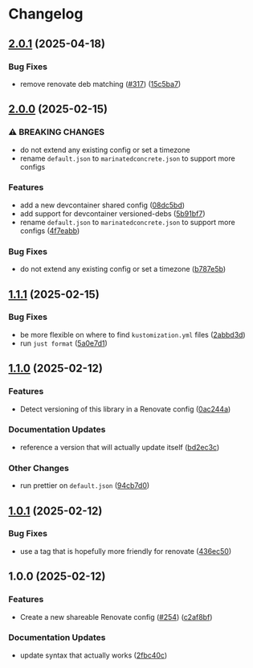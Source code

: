 # Changelog

## [2.0.1](https://github.com/marinatedconcrete/config/compare/renovate-config-2.0.0...renovate-config-2.0.1) (2025-04-18)


### Bug Fixes

* remove renovate deb matching ([#317](https://github.com/marinatedconcrete/config/issues/317)) ([15c5ba7](https://github.com/marinatedconcrete/config/commit/15c5ba76c34fd257d1f1ea404e0060bea3f43d6b))

## [2.0.0](https://github.com/marinatedconcrete/config/compare/renovate-config-1.1.1...renovate-config-2.0.0) (2025-02-15)


### ⚠ BREAKING CHANGES

* do not extend any existing config or set a timezone
* rename `default.json` to `marinatedconcrete.json` to support more configs

### Features

* add a new devcontainer shared config ([08dc5bd](https://github.com/marinatedconcrete/config/commit/08dc5bd3a13b11d1d3beda936df406e1b1fc0724))
* add support for devcontainer versioned-debs ([5b91bf7](https://github.com/marinatedconcrete/config/commit/5b91bf79a9b88c77127d685307a3b859e94f464d))
* rename `default.json` to `marinatedconcrete.json` to support more configs ([4f7eabb](https://github.com/marinatedconcrete/config/commit/4f7eabb0d1bcde2ac54c901809510c6d197c5cd7))


### Bug Fixes

* do not extend any existing config or set a timezone ([b787e5b](https://github.com/marinatedconcrete/config/commit/b787e5b3cee3c1f3d1f9f3c7e97acf24f3a5bade))

## [1.1.1](https://github.com/marinatedconcrete/config/compare/renovate-config-1.1.0...renovate-config-1.1.1) (2025-02-15)


### Bug Fixes

* be more flexible on where to find `kustomization.yml` files ([2abbd3d](https://github.com/marinatedconcrete/config/commit/2abbd3d744dd71e9de433c61b59a441813c834c4))
* run `just format` ([5a0e7d1](https://github.com/marinatedconcrete/config/commit/5a0e7d1372928716cb04c60bd4201122a7027ab0))

## [1.1.0](https://github.com/marinatedconcrete/config/compare/renovate-config-1.0.1...renovate-config-1.1.0) (2025-02-12)


### Features

* Detect versioning of this library in a Renovate config ([0ac244a](https://github.com/marinatedconcrete/config/commit/0ac244adb24d1cbde68f27fe9bea584f805c5ccc))


### Documentation Updates

* reference a version that will actually update itself ([bd2ec3c](https://github.com/marinatedconcrete/config/commit/bd2ec3cf206bdd438a6bbd0339f0811e3c2855f9))


### Other Changes

* run prettier on `default.json` ([94cb7d0](https://github.com/marinatedconcrete/config/commit/94cb7d0cc988322d036e38239c4c64ea8e75647d))

## [1.0.1](https://github.com/marinatedconcrete/config/compare/renovate-config@v1.0.0...renovate-config-1.0.1) (2025-02-12)


### Bug Fixes

* use a tag that is hopefully more friendly for renovate ([436ec50](https://github.com/marinatedconcrete/config/commit/436ec50e2170e995dd7a6a141780f5ff2706fa72))

## 1.0.0 (2025-02-12)


### Features

* Create a new shareable Renovate config ([#254](https://github.com/marinatedconcrete/config/issues/254)) ([c2af8bf](https://github.com/marinatedconcrete/config/commit/c2af8bf12f414ec008849126ac124fd15c657ebf))


### Documentation Updates

* update syntax that actually works ([2fbc40c](https://github.com/marinatedconcrete/config/commit/2fbc40c56e352559491129b9f1d2b4ef8d45c57e))

